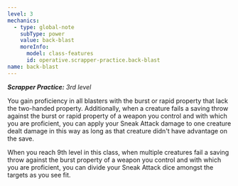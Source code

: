```yaml
---
level: 3
mechanics:
  - type: global-note
    subType: power
    value: back-blast
    moreInfo:
      model: class-features
      id: operative.scrapper-practice.back-blast
name: back-blast
---
```

_**Scrapper Practice:** 3rd level_
You gain proficiency in all blasters with the burst or rapid property that lack the two-handed property. Additionally, when a creature fails a saving throw against the burst or rapid property of a weapon you control and with which you are proficient, you can apply your Sneak Attack damage to one creature dealt damage in this way as long as that creature didn't have advantage on the save.
When you reach 9th level in this class, when multiple creatures fail a saving throw against the burst property of a weapon you control and with which you are proficient, you can divide your Sneak Attack dice amongst the targets as you see fit.